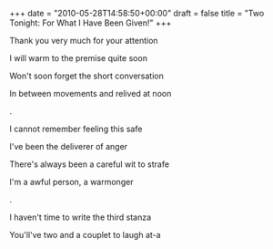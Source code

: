 +++
date = "2010-05-28T14:58:50+00:00"
draft = false
title = "Two Tonight: For What I Have Been Given!"
+++
<p>Thank you very much for your attention</p>&#13;
<p>I will warm to the premise quite soon</p>&#13;
<p>Won't soon forget the short conversation</p>&#13;
<p>In between movements and relived at noon</p>&#13;
<p>.</p>&#13;
<p>I cannot remember feeling this safe</p>&#13;
<p>I've been the deliverer of anger</p>&#13;
<p>There's always been a careful wit to strafe</p>&#13;
<p>I'm a awful person, a warmonger</p>&#13;
<p>.</p>&#13;
<p>I haven't time to write the third stanza</p>&#13;
<p>You'll've two and a couplet to laugh at-a</p> 
